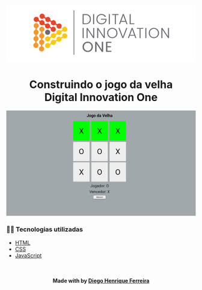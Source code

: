 <p align="center">
  <img src="./src/assets/banner.png" alt="DIO" title="Digital Innovation One">
</p>

<h1 align="center">Construindo o jogo da velha<br>Digital Innovation One</h1>


<p align="center"><img src="./src/assets/home.png" title="Jogo da velha"></p>

<h3>👨‍💻 Tecnologias utilizadas</h3>

- [HTML](https://www.w3schools.com/html/)
- [CSS](https://developer.mozilla.org/pt-BR/docs/Web/CSS)
- [JavaScript](https://developer.mozilla.org/en-US/docs/Web/JavaScript)


<br><h4 align=center>Made with by <a target="_blank" href="https://diegohfcelestino.github.io/portfolio/" >Diego Henrique Ferreira</a></h4>